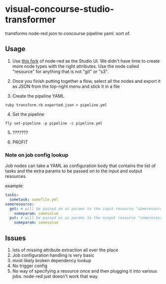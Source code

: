 # visual-concourse-studio-transformer
transforms node-red json to concourse pipeline yaml. sort of.

## Usage

1. Use [this fork](https://github.com/winnab/node-red) of node-red as the Studio UI. We didn't have time to create more node
 types with the right attributes. Use the node called "resource" for anything that is not "git" or "s3".

2. Once you finish putting together a flow, select all the nodes and export it as JSON from the top-right menu and stick it in a file

3. Create the pipeline YAML

```
ruby transform.rb exported.json > pipeline.yml
```

4. Set the pipeline

```
fly set-pipeline -p pipeline -c pipeline.yml
```

5. ???????

6. PROFIT

### Note on job config lookup

Job nodes can take a YAML as configuration body that contains the list of tasks and the extra params to be passed on to the input and output resources

example:

```yaml
tasks:
  sometask: somefile.yml
someresource:
  get: # will be passed on as params to the input resource "someresource"
    someparam: somevalue
  put: # will be passed on as params to the output resource "someresource"
    someparam: somevalue
```

## Issues
1. lots of missing attribute extraction all over the place
2. Job configuration handling is very basic
3. most likely broken dependency lookup
4. No trigger config
5. No way of specifying a resource once and then plugging it into various jobs. node-red just doesn't work that way.




